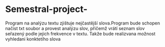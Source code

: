 # Semestral-project-
Program na analýzu textu zjištuje nejčastější slova.Program bude schopen načist txt soubor a provest analýzu slov, přičemž vrátí seznam slov seřazený podle jejich frekvence v textu. Takže bude realizvana možnost vyhledani konktetího slova
